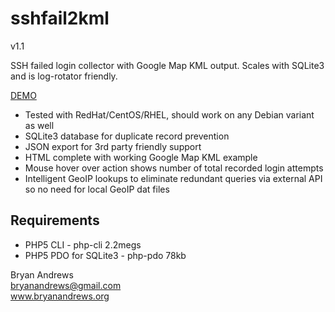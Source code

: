 sshfail2kml
===========

v1.1

SSH failed login collector with Google Map KML output. Scales with SQLite3 and is log-rotator friendly.

<a href="http://www.bryanandrews.org/failedlogins/">DEMO</a>

* Tested with RedHat/CentOS/RHEL, should work on any Debian variant as well
* SQLite3 database for duplicate record prevention
* JSON export for 3rd party friendly support
* HTML complete with working Google Map KML example
* Mouse hover over action shows number of total recorded login attempts
* Intelligent GeoIP lookups to eliminate redundant queries via external API so no need for local GeoIP dat files

Requirements
------------

* PHP5 CLI  - php-cli 2.2megs
* PHP5 PDO for SQLite3 - php-pdo 78kb

Bryan Andrews<br>
bryanandrews@gmail.com<br>
www.bryanandrews.org<br>
